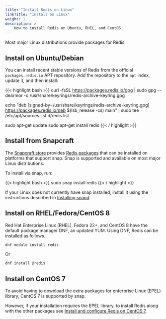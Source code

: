 ```yaml
---
title: "Install Redis on Linux"
linkTitle: "Install on Linux"
weight: 1
description: >
    How to install Redis on Ubuntu, RHEL, and CentOS
---
```


Most major Linux distributions provide packages for Redis.

## Install on Ubuntu/Debian

You can install recent stable versions of Redis from the official `packages.redis.io` APT repository.
Add the repository to the <code>apt</code> index, update it, and then install:

{{< highlight bash  >}}
curl -fsSL https://packages.redis.io/gpg | sudo gpg --dearmor -o /usr/share/keyrings/redis-archive-keyring.gpg

echo "deb [signed-by=/usr/share/keyrings/redis-archive-keyring.gpg] https://packages.redis.io/deb $(lsb_release -cs) main" | sudo tee /etc/apt/sources.list.d/redis.list

sudo apt-get update
sudo apt-get install redis
{{< / highlight  >}}

## Install from Snapcraft

The [Snapcraft store](https://snapcraft.io/store) provides [Redis packages](https://snapcraft.io/redis) that can be installed on platforms that support snap.
Snap is supported and available on most major Linux distributions.

To install via snap, run:

{{< highlight bash  >}}
sudo snap install redis
{{< / highlight  >}}

If your Linux does not currently have snap installed, install it using the instructions described in [Installing snapd](https://snapcraft.io/docs/installing-snapd).

## Install on RHEL/Fedora/CentOS 8

Red Hat Enterprise Linux (RHEL), Fedora 22+, and CentOS 8 have the default package manager DNF, an updated YUM. Using DNF, Redis can be installed as follows.

``` bash
dnf module install redis
```

Or

``` bash
dnf install @redis
```

## Install on CentOS 7

To avoid having to download the extra packages for enterprise Linux (EPEL) library, CentOS 7 is supported by snap. 

However, if your installation requires the EPEL library, to install Redis along with the other packages see [Install and configure Redis on CentOS 7](https://www.linode.com/docs/guides/install-and-configure-redis-on-centos-7/).
